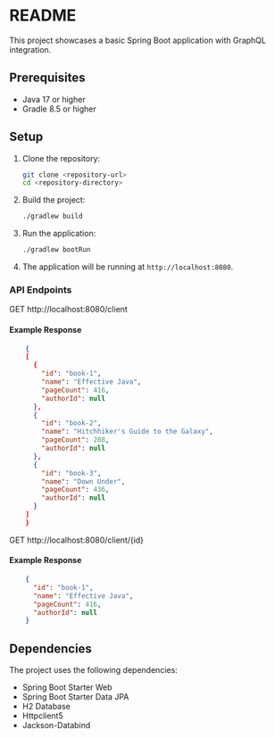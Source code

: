# README

This project showcases a basic Spring Boot application with GraphQL integration.

## Prerequisites

- Java 17 or higher
- Gradle 8.5 or higher

## Setup

1. Clone the repository:
    ```bash
   git clone <repository-url>
   cd <repository-directory>
    ```

2. Build the project:  
    ```bash
   ./gradlew build
    ```
3. Run the application:  
    ```bash
    ./gradlew bootRun
    ```
4. The application will be running at `http://localhost:8080`.

### API Endpoints
GET http://localhost:8080/client

#### Example Response

```json
    {
    [
      {
        "id": "book-1",
        "name": "Effective Java",
        "pageCount": 416,
        "authorId": null
      },
      {
        "id": "book-2",
        "name": "Hitchhiker's Guide to the Galaxy",
        "pageCount": 208,
        "authorId": null
      },
      {
        "id": "book-3",
        "name": "Down Under",
        "pageCount": 436,
        "authorId": null
      }
    ]
    }
```

GET http://localhost:8080/client/{id}
#### Example Response

```json
    {
      "id": "book-1",
      "name": "Effective Java",
      "pageCount": 416,
      "authorId": null
    }
```

## Dependencies
The project uses the following dependencies:  
- Spring Boot Starter Web
- Spring Boot Starter Data JPA
- H2 Database
- Httpclient5
- Jackson-Databind